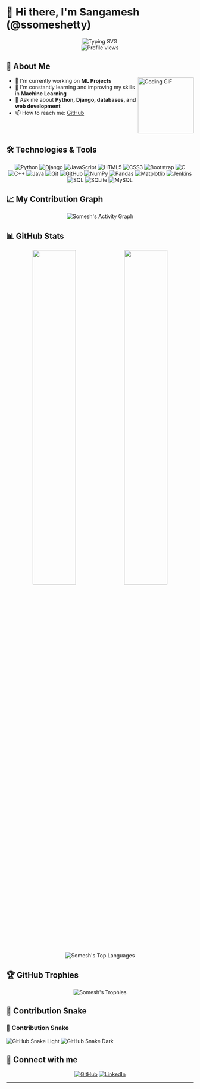 # 👋 Hi there, I'm Sangamesh (@ssomeshetty)

<div align="center">
  <img src="https://readme-typing-svg.herokuapp.com?font=Fira+Code&pause=1000&center=true&vCenter=true&width=435&lines=Django+Developer;Machine+Learning+Enthusiast;Full+Stack+Developer;Problem+Solver;" alt="Typing SVG" />
</div>

<div align="center">
  <img src="https://komarev.com/ghpvc/?username=ssomeshetty&style=flat-square&color=blueviolet" alt="Profile views" />
</div>

## 🚀 About Me

<img align="right" height="150" src="https://media.giphy.com/media/5eLDrEaRGHegx2FeF2/giphy.gif" alt="Coding GIF" />

- 🔭 I'm currently working on **ML Projects**
- 🌱 I'm constantly learning and improving my skills in **Machine Learning**
- 💬 Ask me about **Python, Django, databases, and web development**
- 📫 How to reach me: [GitHub](https://github.com/ssomeshetty)

<br clear="both">

## 🛠️ Technologies & Tools

<div align="center">
  
![Python](https://img.shields.io/badge/-Python-3776AB?style=for-the-badge&logo=python&logoColor=white)
![Django](https://img.shields.io/badge/-Django-092E20?style=for-the-badge&logo=django&logoColor=white)
![JavaScript](https://img.shields.io/badge/-JavaScript-F7DF1E?style=for-the-badge&logo=javascript&logoColor=black)
![HTML5](https://img.shields.io/badge/-HTML5-E34F26?style=for-the-badge&logo=html5&logoColor=white)
![CSS3](https://img.shields.io/badge/-CSS3-1572B6?style=for-the-badge&logo=css3&logoColor=white)
![Bootstrap](https://img.shields.io/badge/-Bootstrap-7952B3?style=for-the-badge&logo=bootstrap&logoColor=white)
![C](https://img.shields.io/badge/-C-A8B9CC?style=for-the-badge&logo=c&logoColor=black)
![C++](https://img.shields.io/badge/-C++-00599C?style=for-the-badge&logo=c%2B%2B&logoColor=white)
![Java](https://img.shields.io/badge/-Java-007396?style=for-the-badge&logo=java&logoColor=white)
![Git](https://img.shields.io/badge/-Git-F05032?style=for-the-badge&logo=git&logoColor=white)
![GitHub](https://img.shields.io/badge/-GitHub-181717?style=for-the-badge&logo=github&logoColor=white)
![NumPy](https://img.shields.io/badge/-NumPy-013243?style=for-the-badge&logo=numpy&logoColor=white)
![Pandas](https://img.shields.io/badge/-Pandas-150458?style=for-the-badge&logo=pandas&logoColor=white)
![Matplotlib](https://img.shields.io/badge/-Matplotlib-11557c?style=for-the-badge&logo=python&logoColor=white)
![Jenkins](https://img.shields.io/badge/-Jenkins-D24939?style=for-the-badge&logo=jenkins&logoColor=white)
![SQL](https://img.shields.io/badge/-SQL-4479A1?style=for-the-badge&logo=sql&logoColor=white)
![SQLite](https://img.shields.io/badge/-SQLite-003B57?style=for-the-badge&logo=sqlite&logoColor=white)
![MySQL](https://img.shields.io/badge/-MySQL-4479A1?style=for-the-badge&logo=mysql&logoColor=white)
  
</div>

## 📈 My Contribution Graph

<div align="center">
  <img src="https://github-readme-activity-graph.vercel.app/graph?username=ssomeshetty&theme=nightowl&hide_border=true" alt="Somesh's Activity Graph" />
</div>

## 📊 GitHub Stats

<p align="center">
  <img width="48%" src="https://github-readme-stats.vercel.app/api?username=ssomeshetty&show_icons=true&theme=radical&hide_border=true&include_all_commits=true&count_private=true" />
  <img width="48%" src="https://github-readme-streak-stats.herokuapp.com/?user=ssomeshetty&theme=radical&hide_border=true" />
</p>

<div align="center">
  <img src="https://github-readme-stats.vercel.app/api/top-langs/?username=ssomeshetty&theme=radical&hide_border=true&layout=compact" alt="Somesh's Top Languages" />
</div>

## 🏆 GitHub Trophies

<div align="center">
  <img src="https://github-profile-trophy.vercel.app/?username=ssomeshetty&theme=radical&no-frame=true&no-bg=true&row=1&column=7&margin-w=15" alt="Somesh's Trophies" />
</div>

## 🐍 Contribution Snake

### 🐍 Contribution Snake

![GitHub Snake Light](https://raw.githubusercontent.com/ssomeshetty/ssomeshetty/output/github-contribution-grid-snake.svg#gh-light-mode-only)
![GitHub Snake Dark](https://raw.githubusercontent.com/ssomeshetty/ssomeshetty/output/github-contribution-grid-snake-dark.svg#gh-dark-mode-only)


## 🔗 Connect with me

<div align="center">
  
[![GitHub](https://img.shields.io/badge/GitHub-100000?style=for-the-badge&logo=github&logoColor=white)](https://github.com/ssomeshetty)
[![LinkedIn](https://img.shields.io/badge/LinkedIn-0077B5?style=for-the-badge&logo=linkedin&logoColor=white)](https://www.linkedin.com/in/sangameshsomeshetty/)
  
</div>

---

